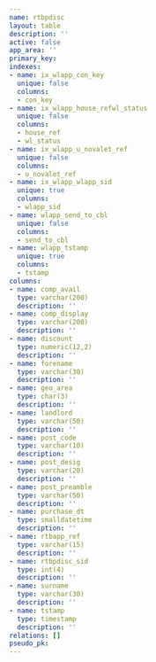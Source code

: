 ```yaml
---
name: rtbpdisc
layout: table
description: ''
active: false
app_area: ''
primary_key: 
indexes:
- name: ix_wlapp_con_key
  unique: false
  columns:
  - con_key
- name: ix_wlapp_house_refwl_status
  unique: false
  columns:
  - house_ref
  - wl_status
- name: ix_wlapp_u_novalet_ref
  unique: false
  columns:
  - u_novalet_ref
- name: ix_wlapp_wlapp_sid
  unique: true
  columns:
  - wlapp_sid
- name: wlapp_send_to_cbl
  unique: false
  columns:
  - send_to_cbl
- name: wlapp_tstamp
  unique: true
  columns:
  - tstamp
columns:
- name: comp_avail
  type: varchar(200)
  description: ''
- name: comp_display
  type: varchar(200)
  description: ''
- name: discount
  type: numeric(12,2)
  description: ''
- name: forename
  type: varchar(30)
  description: ''
- name: geo_area
  type: char(3)
  description: ''
- name: landlord
  type: varchar(50)
  description: ''
- name: post_code
  type: varchar(10)
  description: ''
- name: post_desig
  type: varchar(20)
  description: ''
- name: post_preamble
  type: varchar(50)
  description: ''
- name: purchase_dt
  type: smalldatetime
  description: ''
- name: rtbapp_ref
  type: varchar(15)
  description: ''
- name: rtbpdisc_sid
  type: int(4)
  description: ''
- name: surname
  type: varchar(30)
  description: ''
- name: tstamp
  type: timestamp
  description: ''
relations: []
pseudo_pk: 
---
```



